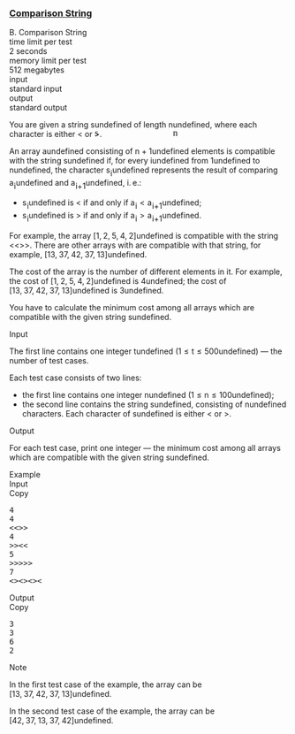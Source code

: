 <h3><a href="https://codeforces.com/contest/1837/problem/B" target="_blank" rel="noopener noreferrer">Comparison String</a></h3>
<div class="header"><div class="title">B. Comparison String</div><div class="time-limit"><div class="property-title">time limit per test</div>2 seconds</div><div class="memory-limit"><div class="property-title">memory limit per test</div>512 megabytes</div><div class="input-file input-standard"><div class="property-title">input</div>standard input</div><div class="output-file output-standard"><div class="property-title">output</div>standard output</div></div><div><p>You are given a string <span class="MathJax_Preview" style="color: inherit;"><span class="MJXp-math" id="MJXp-Span-1"><span class="MJXp-mi MJXp-italic" id="MJXp-Span-2">s</span></span></span><span class="MathJax MathJax_Processed" id="MathJax-Element-1-Frame" tabindex="0" style=""><nobr><span class="math" id="MathJax-Span-1"><span style="display: inline-block; position: relative; width: 0em; height: 0px; font-size: 122%;"><span style="position: absolute;"><span class="mrow" id="MathJax-Span-2"><span class="mi" id="MathJax-Span-3" style="font-family: MathJax_Math-italic;">s</span></span></span></span></span></nobr></span>undefined of length <span class="MathJax_Preview" style="color: inherit;"><span class="MJXp-math" id="MJXp-Span-3"><span class="MJXp-mi MJXp-italic" id="MJXp-Span-4">n</span></span></span><span class="MathJax MathJax_Processed" id="MathJax-Element-2-Frame" tabindex="0" style=""><nobr><span class="math" id="MathJax-Span-4"><span style="display: inline-block; position: relative; width: 0em; height: 0px; font-size: 122%;"><span style="position: absolute;"><span class="mrow" id="MathJax-Span-5"><span class="mi" id="MathJax-Span-6" style="font-family: MathJax_Math-italic;">n</span></span></span></span></span></nobr></span>undefined, where each character is either <span class="tex-font-style-tt">&lt;</span> or <span class="tex-font-style-tt">&gt;</span>.</p><p>An array <span class="MathJax_Preview" style="color: inherit;"><span class="MJXp-math" id="MJXp-Span-5"><span class="MJXp-mi MJXp-italic" id="MJXp-Span-6">a</span></span></span><span class="MathJax MathJax_Processing" id="MathJax-Element-3-Frame" tabindex="0"></span>undefined consisting of <span class="MathJax_Preview" style="color: inherit;"><span class="MJXp-math" id="MJXp-Span-7"><span class="MJXp-mi MJXp-italic" id="MJXp-Span-8">n</span><span class="MJXp-mo" id="MJXp-Span-9" style="margin-left: 0.267em; margin-right: 0.267em;">+</span><span class="MJXp-mn" id="MJXp-Span-10">1</span></span></span><span class="MathJax MathJax_Processing" id="MathJax-Element-4-Frame" tabindex="0"></span>undefined elements is compatible with the string <span class="MathJax_Preview" style="color: inherit;"><span class="MJXp-math" id="MJXp-Span-11"><span class="MJXp-mi MJXp-italic" id="MJXp-Span-12">s</span></span></span><span class="MathJax MathJax_Processing" id="MathJax-Element-5-Frame" tabindex="0"></span>undefined if, for every <span class="MathJax_Preview" style="color: inherit;"><span class="MJXp-math" id="MJXp-Span-13"><span class="MJXp-mi MJXp-italic" id="MJXp-Span-14">i</span></span></span><span class="MathJax MathJax_Processing" id="MathJax-Element-6-Frame" tabindex="0"></span>undefined from <span class="MathJax_Preview" style="color: inherit;"><span class="MJXp-math" id="MJXp-Span-15"><span class="MJXp-mn" id="MJXp-Span-16">1</span></span></span><span class="MathJax MathJax_Processing" id="MathJax-Element-7-Frame" tabindex="0"></span>undefined to <span class="MathJax_Preview" style="color: inherit;"><span class="MJXp-math" id="MJXp-Span-17"><span class="MJXp-mi MJXp-italic" id="MJXp-Span-18">n</span></span></span><span class="MathJax MathJax_Processing" id="MathJax-Element-8-Frame" tabindex="0"></span>undefined, the character <span class="MathJax_Preview" style="color: inherit;"><span class="MJXp-math" id="MJXp-Span-19"><span class="MJXp-msubsup" id="MJXp-Span-20"><span class="MJXp-mi MJXp-italic" id="MJXp-Span-21" style="margin-right: 0.05em;">s</span><span class="MJXp-mi MJXp-italic MJXp-script" id="MJXp-Span-22" style="vertical-align: -0.4em;">i</span></span></span></span><span class="MathJax MathJax_Processing" id="MathJax-Element-9-Frame" tabindex="0"></span>undefined represents the result of comparing <span class="MathJax_Preview" style="color: inherit;"><span class="MJXp-math" id="MJXp-Span-23"><span class="MJXp-msubsup" id="MJXp-Span-24"><span class="MJXp-mi MJXp-italic" id="MJXp-Span-25" style="margin-right: 0.05em;">a</span><span class="MJXp-mi MJXp-italic MJXp-script" id="MJXp-Span-26" style="vertical-align: -0.4em;">i</span></span></span></span><span class="MathJax MathJax_Processing" id="MathJax-Element-10-Frame" tabindex="0"></span>undefined and <span class="MathJax_Preview" style="color: inherit;"><span class="MJXp-math" id="MJXp-Span-27"><span class="MJXp-msubsup" id="MJXp-Span-28"><span class="MJXp-mi MJXp-italic" id="MJXp-Span-29" style="margin-right: 0.05em;">a</span><span class="MJXp-mrow MJXp-script" id="MJXp-Span-30" style="vertical-align: -0.4em;"><span class="MJXp-mi MJXp-italic" id="MJXp-Span-31">i</span><span class="MJXp-mo" id="MJXp-Span-32">+</span><span class="MJXp-mn" id="MJXp-Span-33">1</span></span></span></span></span><span class="MathJax MathJax_Processing" id="MathJax-Element-11-Frame" tabindex="0"></span>undefined, i. e.:</p><ul> <li> <span class="MathJax_Preview" style="color: inherit;"><span class="MJXp-math" id="MJXp-Span-34"><span class="MJXp-msubsup" id="MJXp-Span-35"><span class="MJXp-mi MJXp-italic" id="MJXp-Span-36" style="margin-right: 0.05em;">s</span><span class="MJXp-mi MJXp-italic MJXp-script" id="MJXp-Span-37" style="vertical-align: -0.4em;">i</span></span></span></span><span class="MathJax MathJax_Processing" id="MathJax-Element-12-Frame" tabindex="0"></span>undefined is <span class="tex-font-style-tt">&lt;</span> if and only if <span class="MathJax_Preview" style="color: inherit;"><span class="MJXp-math" id="MJXp-Span-38"><span class="MJXp-msubsup" id="MJXp-Span-39"><span class="MJXp-mi MJXp-italic" id="MJXp-Span-40" style="margin-right: 0.05em;">a</span><span class="MJXp-mi MJXp-italic MJXp-script" id="MJXp-Span-41" style="vertical-align: -0.4em;">i</span></span><span class="MJXp-mo" id="MJXp-Span-42" style="margin-left: 0.333em; margin-right: 0.333em;">&lt;</span><span class="MJXp-msubsup" id="MJXp-Span-43"><span class="MJXp-mi MJXp-italic" id="MJXp-Span-44" style="margin-right: 0.05em;">a</span><span class="MJXp-mrow MJXp-script" id="MJXp-Span-45" style="vertical-align: -0.4em;"><span class="MJXp-mi MJXp-italic" id="MJXp-Span-46">i</span><span class="MJXp-mo" id="MJXp-Span-47">+</span><span class="MJXp-mn" id="MJXp-Span-48">1</span></span></span></span></span><span class="MathJax MathJax_Processing" id="MathJax-Element-13-Frame" tabindex="0"></span>undefined; </li><li> <span class="MathJax_Preview" style="color: inherit;"><span class="MJXp-math" id="MJXp-Span-49"><span class="MJXp-msubsup" id="MJXp-Span-50"><span class="MJXp-mi MJXp-italic" id="MJXp-Span-51" style="margin-right: 0.05em;">s</span><span class="MJXp-mi MJXp-italic MJXp-script" id="MJXp-Span-52" style="vertical-align: -0.4em;">i</span></span></span></span><span class="MathJax MathJax_Processing" id="MathJax-Element-14-Frame" tabindex="0"></span>undefined is <span class="tex-font-style-tt">&gt;</span> if and only if <span class="MathJax_Preview" style="color: inherit;"><span class="MJXp-math" id="MJXp-Span-53"><span class="MJXp-msubsup" id="MJXp-Span-54"><span class="MJXp-mi MJXp-italic" id="MJXp-Span-55" style="margin-right: 0.05em;">a</span><span class="MJXp-mi MJXp-italic MJXp-script" id="MJXp-Span-56" style="vertical-align: -0.4em;">i</span></span><span class="MJXp-mo" id="MJXp-Span-57" style="margin-left: 0.333em; margin-right: 0.333em;">&gt;</span><span class="MJXp-msubsup" id="MJXp-Span-58"><span class="MJXp-mi MJXp-italic" id="MJXp-Span-59" style="margin-right: 0.05em;">a</span><span class="MJXp-mrow MJXp-script" id="MJXp-Span-60" style="vertical-align: -0.4em;"><span class="MJXp-mi MJXp-italic" id="MJXp-Span-61">i</span><span class="MJXp-mo" id="MJXp-Span-62">+</span><span class="MJXp-mn" id="MJXp-Span-63">1</span></span></span></span></span><span class="MathJax MathJax_Processing" id="MathJax-Element-15-Frame" tabindex="0"></span>undefined. </li></ul><p>For example, the array <span class="MathJax_Preview" style="color: inherit;"><span class="MJXp-math" id="MJXp-Span-64"><span class="MJXp-mo" id="MJXp-Span-65" style="margin-left: 0em; margin-right: 0em;">[</span><span class="MJXp-mn" id="MJXp-Span-66">1</span><span class="MJXp-mo" id="MJXp-Span-67" style="margin-left: 0em; margin-right: 0.222em;">,</span><span class="MJXp-mn" id="MJXp-Span-68">2</span><span class="MJXp-mo" id="MJXp-Span-69" style="margin-left: 0em; margin-right: 0.222em;">,</span><span class="MJXp-mn" id="MJXp-Span-70">5</span><span class="MJXp-mo" id="MJXp-Span-71" style="margin-left: 0em; margin-right: 0.222em;">,</span><span class="MJXp-mn" id="MJXp-Span-72">4</span><span class="MJXp-mo" id="MJXp-Span-73" style="margin-left: 0em; margin-right: 0.222em;">,</span><span class="MJXp-mn" id="MJXp-Span-74">2</span><span class="MJXp-mo" id="MJXp-Span-75" style="margin-left: 0em; margin-right: 0em;">]</span></span></span><span class="MathJax MathJax_Processing" id="MathJax-Element-16-Frame" tabindex="0"></span>undefined is compatible with the string <span class="tex-font-style-tt">&lt;&lt;&gt;&gt;</span>. There are other arrays with are compatible with that string, for example, <span class="MathJax_Preview" style="color: inherit;"><span class="MJXp-math" id="MJXp-Span-76"><span class="MJXp-mo" id="MJXp-Span-77" style="margin-left: 0em; margin-right: 0em;">[</span><span class="MJXp-mn" id="MJXp-Span-78">13</span><span class="MJXp-mo" id="MJXp-Span-79" style="margin-left: 0em; margin-right: 0.222em;">,</span><span class="MJXp-mn" id="MJXp-Span-80">37</span><span class="MJXp-mo" id="MJXp-Span-81" style="margin-left: 0em; margin-right: 0.222em;">,</span><span class="MJXp-mn" id="MJXp-Span-82">42</span><span class="MJXp-mo" id="MJXp-Span-83" style="margin-left: 0em; margin-right: 0.222em;">,</span><span class="MJXp-mn" id="MJXp-Span-84">37</span><span class="MJXp-mo" id="MJXp-Span-85" style="margin-left: 0em; margin-right: 0.222em;">,</span><span class="MJXp-mn" id="MJXp-Span-86">13</span><span class="MJXp-mo" id="MJXp-Span-87" style="margin-left: 0em; margin-right: 0em;">]</span></span></span><span class="MathJax MathJax_Processing" id="MathJax-Element-17-Frame" tabindex="0"></span>undefined.</p><p>The <span class="tex-font-style-bf">cost</span> of the array is the number of different elements in it. For example, the cost of <span class="MathJax_Preview" style="color: inherit;"><span class="MJXp-math" id="MJXp-Span-88"><span class="MJXp-mo" id="MJXp-Span-89" style="margin-left: 0em; margin-right: 0em;">[</span><span class="MJXp-mn" id="MJXp-Span-90">1</span><span class="MJXp-mo" id="MJXp-Span-91" style="margin-left: 0em; margin-right: 0.222em;">,</span><span class="MJXp-mn" id="MJXp-Span-92">2</span><span class="MJXp-mo" id="MJXp-Span-93" style="margin-left: 0em; margin-right: 0.222em;">,</span><span class="MJXp-mn" id="MJXp-Span-94">5</span><span class="MJXp-mo" id="MJXp-Span-95" style="margin-left: 0em; margin-right: 0.222em;">,</span><span class="MJXp-mn" id="MJXp-Span-96">4</span><span class="MJXp-mo" id="MJXp-Span-97" style="margin-left: 0em; margin-right: 0.222em;">,</span><span class="MJXp-mn" id="MJXp-Span-98">2</span><span class="MJXp-mo" id="MJXp-Span-99" style="margin-left: 0em; margin-right: 0em;">]</span></span></span><span class="MathJax MathJax_Processing" id="MathJax-Element-18-Frame" tabindex="0"></span>undefined is <span class="MathJax_Preview" style="color: inherit;"><span class="MJXp-math" id="MJXp-Span-100"><span class="MJXp-mn" id="MJXp-Span-101">4</span></span></span><span class="MathJax MathJax_Processing" id="MathJax-Element-19-Frame" tabindex="0"></span>undefined; the cost of <span class="MathJax_Preview" style="color: inherit;"><span class="MJXp-math" id="MJXp-Span-102"><span class="MJXp-mo" id="MJXp-Span-103" style="margin-left: 0em; margin-right: 0em;">[</span><span class="MJXp-mn" id="MJXp-Span-104">13</span><span class="MJXp-mo" id="MJXp-Span-105" style="margin-left: 0em; margin-right: 0.222em;">,</span><span class="MJXp-mn" id="MJXp-Span-106">37</span><span class="MJXp-mo" id="MJXp-Span-107" style="margin-left: 0em; margin-right: 0.222em;">,</span><span class="MJXp-mn" id="MJXp-Span-108">42</span><span class="MJXp-mo" id="MJXp-Span-109" style="margin-left: 0em; margin-right: 0.222em;">,</span><span class="MJXp-mn" id="MJXp-Span-110">37</span><span class="MJXp-mo" id="MJXp-Span-111" style="margin-left: 0em; margin-right: 0.222em;">,</span><span class="MJXp-mn" id="MJXp-Span-112">13</span><span class="MJXp-mo" id="MJXp-Span-113" style="margin-left: 0em; margin-right: 0em;">]</span></span></span><span class="MathJax MathJax_Processing" id="MathJax-Element-20-Frame" tabindex="0"></span>undefined is <span class="MathJax_Preview" style="color: inherit;"><span class="MJXp-math" id="MJXp-Span-114"><span class="MJXp-mn" id="MJXp-Span-115">3</span></span></span><span class="MathJax MathJax_Processing" id="MathJax-Element-21-Frame" tabindex="0"></span>undefined.</p><p>You have to calculate the minimum cost among all arrays which are compatible with the given string <span class="MathJax_Preview" style="color: inherit;"><span class="MJXp-math" id="MJXp-Span-116"><span class="MJXp-mi MJXp-italic" id="MJXp-Span-117">s</span></span></span><span class="MathJax MathJax_Processing" id="MathJax-Element-22-Frame" tabindex="0"></span>undefined.</p></div><div class="input-specification"><div class="section-title">Input</div><p>The first line contains one integer <span class="MathJax_Preview" style="color: inherit;"><span class="MJXp-math" id="MJXp-Span-118"><span class="MJXp-mi MJXp-italic" id="MJXp-Span-119">t</span></span></span><span class="MathJax MathJax_Processing" id="MathJax-Element-23-Frame" tabindex="0"></span>undefined (<span class="MathJax_Preview" style="color: inherit;"><span class="MJXp-math" id="MJXp-Span-120"><span class="MJXp-mn" id="MJXp-Span-121">1</span><span class="MJXp-mo" id="MJXp-Span-122" style="margin-left: 0.333em; margin-right: 0.333em;">≤</span><span class="MJXp-mi MJXp-italic" id="MJXp-Span-123">t</span><span class="MJXp-mo" id="MJXp-Span-124" style="margin-left: 0.333em; margin-right: 0.333em;">≤</span><span class="MJXp-mn" id="MJXp-Span-125">500</span></span></span><span class="MathJax MathJax_Processing" id="MathJax-Element-24-Frame" tabindex="0"></span>undefined) — the number of test cases.</p><p>Each test case consists of two lines: </p><ul> <li> the first line contains one integer <span class="MathJax_Preview" style="color: inherit;"><span class="MJXp-math" id="MJXp-Span-126"><span class="MJXp-mi MJXp-italic" id="MJXp-Span-127">n</span></span></span><span class="MathJax MathJax_Processing" id="MathJax-Element-25-Frame" tabindex="0"></span>undefined (<span class="MathJax_Preview" style="color: inherit;"><span class="MJXp-math" id="MJXp-Span-128"><span class="MJXp-mn" id="MJXp-Span-129">1</span><span class="MJXp-mo" id="MJXp-Span-130" style="margin-left: 0.333em; margin-right: 0.333em;">≤</span><span class="MJXp-mi MJXp-italic" id="MJXp-Span-131">n</span><span class="MJXp-mo" id="MJXp-Span-132" style="margin-left: 0.333em; margin-right: 0.333em;">≤</span><span class="MJXp-mn" id="MJXp-Span-133">100</span></span></span><span class="MathJax MathJax_Processing" id="MathJax-Element-26-Frame" tabindex="0"></span>undefined); </li><li> the second line contains the string <span class="MathJax_Preview" style="color: inherit;"><span class="MJXp-math" id="MJXp-Span-134"><span class="MJXp-mi MJXp-italic" id="MJXp-Span-135">s</span></span></span><span class="MathJax MathJax_Processing" id="MathJax-Element-27-Frame" tabindex="0"></span>undefined, consisting of <span class="MathJax_Preview" style="color: inherit;"><span class="MJXp-math" id="MJXp-Span-136"><span class="MJXp-mi MJXp-italic" id="MJXp-Span-137">n</span></span></span><span class="MathJax MathJax_Processing" id="MathJax-Element-28-Frame" tabindex="0"></span>undefined characters. Each character of <span class="MathJax_Preview" style="color: inherit;"><span class="MJXp-math" id="MJXp-Span-138"><span class="MJXp-mi MJXp-italic" id="MJXp-Span-139">s</span></span></span><span class="MathJax MathJax_Processing" id="MathJax-Element-29-Frame" tabindex="0"></span>undefined is either <span class="tex-font-style-tt">&lt;</span> or <span class="tex-font-style-tt">&gt;</span>. </li></ul></div><div class="output-specification"><div class="section-title">Output</div><p>For each test case, print one integer — the minimum cost among all arrays which are compatible with the given string <span class="MathJax_Preview" style="color: inherit;"><span class="MJXp-math" id="MJXp-Span-140"><span class="MJXp-mi MJXp-italic" id="MJXp-Span-141">s</span></span></span><span class="MathJax MathJax_Processing" id="MathJax-Element-30-Frame" tabindex="0"></span>undefined.</p></div><div class="sample-tests"><div class="section-title">Example</div><div class="sample-test"><div class="input"><div class="title">Input<div title="Copy" data-clipboard-target="#id005369009178446319" id="id006667561165498835" class="input-output-copier">Copy</div></div><pre id="id005369009178446319"><div class="test-example-line test-example-line-even test-example-line-0">4</div><div class="test-example-line test-example-line-odd test-example-line-1">4</div><div class="test-example-line test-example-line-odd test-example-line-1">&lt;&lt;&gt;&gt;</div><div class="test-example-line test-example-line-even test-example-line-2">4</div><div class="test-example-line test-example-line-even test-example-line-2">&gt;&gt;&lt;&lt;</div><div class="test-example-line test-example-line-odd test-example-line-3">5</div><div class="test-example-line test-example-line-odd test-example-line-3">&gt;&gt;&gt;&gt;&gt;</div><div class="test-example-line test-example-line-even test-example-line-4">7</div><div class="test-example-line test-example-line-even test-example-line-4">&lt;&gt;&lt;&gt;&lt;&gt;&lt;</div></pre></div><div class="output"><div class="title">Output<div title="Copy" data-clipboard-target="#id005232981025257949" id="id0040749064418016534" class="input-output-copier">Copy</div></div><pre id="id005232981025257949">3
3
6
2
</pre></div></div></div><div class="note"><div class="section-title">Note</div><p>In the first test case of the example, the array can be <span class="MathJax_Preview" style="color: inherit;"><span class="MJXp-math" id="MJXp-Span-142"><span class="MJXp-mo" id="MJXp-Span-143" style="margin-left: 0em; margin-right: 0em;">[</span><span class="MJXp-mn" id="MJXp-Span-144">13</span><span class="MJXp-mo" id="MJXp-Span-145" style="margin-left: 0em; margin-right: 0.222em;">,</span><span class="MJXp-mn" id="MJXp-Span-146">37</span><span class="MJXp-mo" id="MJXp-Span-147" style="margin-left: 0em; margin-right: 0.222em;">,</span><span class="MJXp-mn" id="MJXp-Span-148">42</span><span class="MJXp-mo" id="MJXp-Span-149" style="margin-left: 0em; margin-right: 0.222em;">,</span><span class="MJXp-mn" id="MJXp-Span-150">37</span><span class="MJXp-mo" id="MJXp-Span-151" style="margin-left: 0em; margin-right: 0.222em;">,</span><span class="MJXp-mn" id="MJXp-Span-152">13</span><span class="MJXp-mo" id="MJXp-Span-153" style="margin-left: 0em; margin-right: 0em;">]</span></span></span><span class="MathJax MathJax_Processing" id="MathJax-Element-31-Frame" tabindex="0"></span>undefined.</p><p>In the second test case of the example, the array can be <span class="MathJax_Preview" style="color: inherit;"><span class="MJXp-math" id="MJXp-Span-154"><span class="MJXp-mo" id="MJXp-Span-155" style="margin-left: 0em; margin-right: 0em;">[</span><span class="MJXp-mn" id="MJXp-Span-156">42</span><span class="MJXp-mo" id="MJXp-Span-157" style="margin-left: 0em; margin-right: 0.222em;">,</span><span class="MJXp-mn" id="MJXp-Span-158">37</span><span class="MJXp-mo" id="MJXp-Span-159" style="margin-left: 0em; margin-right: 0.222em;">,</span><span class="MJXp-mn" id="MJXp-Span-160">13</span><span class="MJXp-mo" id="MJXp-Span-161" style="margin-left: 0em; margin-right: 0.222em;">,</span><span class="MJXp-mn" id="MJXp-Span-162">37</span><span class="MJXp-mo" id="MJXp-Span-163" style="margin-left: 0em; margin-right: 0.222em;">,</span><span class="MJXp-mn" id="MJXp-Span-164">42</span><span class="MJXp-mo" id="MJXp-Span-165" style="margin-left: 0em; margin-right: 0em;">]</span></span></span><span class="MathJax MathJax_Processing" id="MathJax-Element-32-Frame" tabindex="0"></span>undefined.</p></div>